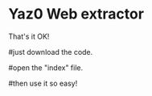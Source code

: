 # Yaz0 Web extractor

That's it OK!

#just download the code.

#open the "index" file.

#then use it so easy!
